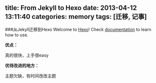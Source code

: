 title: From Jekyll to Hexo
date: 2013-04-12 13:11:40
categories: memory
tags: [迁移, 记事]
---

###从Jekyll迁移到Hexo
Welcome to [Hexo](http://zespia.tw/hexo)! Check [documentation](http://zespia.tw/hexo/docs) to learn how to use.

__优点：__

真的很快，上手很easy

__优待改进的地方：__

主题欠缺，有时间改改主题

